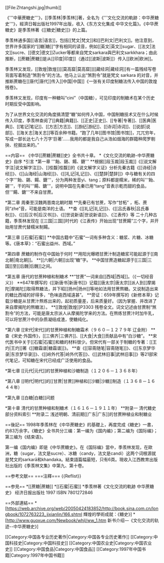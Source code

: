 [[File:Zhtangshi.jpg|thumb]]

《'''中華蔗糖史'''》，[[季羡林|季羡林]]著，全名为《'''文化交流的軌跡：中华蔗糖史'''》，經濟日報出版社1997年出版，收入《东方文化集成 中华文化篇》。《中华蔗糖史》是季羡林著《[[糖史|糖史]]》的上篇。

季羡林通多国[[语言|语言]]，包括[[梵文|梵文]]和[[巴利文|巴利文]]。他注意到，世界许多国家的“[[糖|糖]]”字有相同的读音，例如[[英文|英文]]sugar、[[法文|法文]]sucre、[[德文|德文]]Zucker等都来自梵文sarkara與巴利文sarkkhara；由此推断，[[蔗糖|蔗糖]]是从[[印度|印度]]（通过[[波斯|波斯]]）传入[[欧洲|欧洲]]。

季羡林又发现，[[敦煌|敦煌]][[莫高窟|莫高窟]][[藏经洞|藏经洞]]有一篇残经写卷背面写着制造“煞割令”的方法。他马上认出“煞割令”就是梵文 sarkara 的对音，并推断蔗糖在[[唐代|唐代]]传入[[中国|中国]]<ref>《一张有关印度制糖法传入中国的敦煌残卷》</ref>。

季羡林又发现，印度有一种糖叫“cini”（中国糖），可见印度的制糖术在某个历史时期反受中国影响。

为了从世界文化交流的角度搞清楚“糖”如何传入中国，中国制糖技术又在什么时候传入印度，季羡林查阅了[[典籍|典籍]]、[[正史|正史]]、[[专著|专著]]、[[医典|医典]]、[[笔记|笔记]]、[[方志|方志]]、[[游纪|游纪]]、[[诗词|诗词]]、[[说部|说部]]、[[海关志|海关志]]等百余种书籍。“跑了几年[[图书馆|图书馆]]，兀兀穷年，写成一部长达七八十万字‘巨著’……我用的都是我自己从浩如烟海的群籍种爬罗剔抉、挖掘出来的。”

==内容==
《中华[[蔗糖|蔗糖]]史》全书共十章。
*《文化交流的軌跡-中华蔗糖史》自序
*引言
*第一章 '''飴、錫、餳、鎕'''
**根据[[段玉裁|段玉裁]]《[[说文解字注|说文解字注]]》、[[桂馥|桂馥]]的《说文解字义证》分析先秦古籍《[[诗经|诗经]]》、《[[山海经|山海经]]》、《[[礼记|礼记]]》、《[[楚辞|楚辞]]》中与糖有关的四个字'''飴、錫、餳、鎕'''，分为两种发音yi、tang；原料都是糯米，稀的叫'''飴、錫'''，干的叫'''餳、鎕'''，说明中国在先秦已用“tang”音表示乾而甜的食品，但'''餳、鎕'''不来自甘蔗。

*第二章 周秦至汉魏两晋南北朝时期
**先秦已有甘蔗，写作“甘柘” ，柘、蔗同“zhe”音，可能是南洋的土语。
**查《[[礼记|礼记]]》、《[[吕氏春秋|吕氏春秋]]》、《[[后汉书|后汉书]]》、《[[世说新语|世说新语]]》、《江表传》等 二十几种古籍，季羡林发现在 [[三国|三国]]时代的《江表传》开始出现“甘蔗餳”三个字，并开始用甘蔗代替糯米制餳。
                                  
*第三章 [[石蜜|石蜜]] 
**中国古籍中“石蜜”一词有多种含义：糖浆、片糖、冰糖等。《唐本草》：“石蜜出益州、西域。”

*第四章 蔗糖的制作在中国始于何时 
**用阳光曝晒甘蔗汁制造糖浆可能起源于[[南北朝|南北朝]]。
**[[六朝|六朝]]出现“糖”字。
**中国甘蔗造糖起源于[[三国|三国]]至[[后魏|后魏]]之间。

*第五章 唐代的甘蔗种植和制糖术 
**“甘蔗”一词来自[[西域|西域]]。（《一切经音义》）
**647年撰写的《[[新唐书|新唐书]]》记载[[唐太宗|唐太宗]]派人到[[摩揭陀|摩揭陀]]取得熬糖法，并下昭[[扬州|扬州]]等地如法用甘蔗熬糖。又说制造出来的糖比西域的好得多，“色味逾西域遠甚”。
**旁证：659年撰写的《新修本草》记载沙糖是从甘蔗汁熬练出来的，起初质量差，后来质量好。（因为掌握、并改进了来自摩揭陀的熬糖法）。
**[[敦煌|敦煌]]P3303 残卷全文。词文记述由甘蔗制“煞割令”的方法，可能是唐太宗派人从摩揭陀学来的方法。在熬练甘蔗汁时加牛乳，可以将甘蔗汁中的杂质凝结成渣，使糖纯化。

*第六章 [[宋代|宋代]]的甘蔗种植和制糖霜术（９６０－１２７９年 辽金附）
**查《宋史·外国传》，[[三佛齐|三佛齐]]、[[大食|大食]]贡献品中有“白沙糖”。
**宋代医书中关于[[石蜜|石蜜]]和糖的材料很少。但宋代有一部关于制糖的专著：[[王灼|王灼]]著《[[糖霜谱|糖霜谱]]》。
**查《[[容斋随笔|容斋随笔]]》、《[[东京梦华录|东京梦华录]]》、《[[岭外代答|岭外代答]]》、《[[武林旧事|武林旧事]]》等21部宋代笔记，可知糖在宋代已经成广泛使用的食品。

*第七章 [[元代|元代]]的甘蔗种植和沙糖制造（１２０６－１３６８年）

*第八章 [[明代|明代]]的[[甘蔗|甘蔗]]种植和[[沙糖|沙糖]]制造（１３６８－１６４４年）

*第九章 [[白糖|白糖]]问题
 
*第十章 清代的甘蔗种植和制糖术（１６１６－１９１１年）
**附录一 清代糖史部分资料索引 
**附录二 浅述明朝、清前期[[广东|广东]]的甘蔗种植业和制糖业

==後記==
1998年季羨林在《中华蔗糖史》的基礎上，再度完成《糖史》一書，约83万余字。《糖史》全书共分三编：第一编为《国内编》；第二编为《国际编》；第三编为《结束语》。

第一编《国内编》即是《中华蔗糖史》。在《国际编》當中，季羨林发现，在歐洲，糖（sugar，法文是sucre）、冰糖（candy，法文是candi）这两个词根源就是梵文的sarkarā和khandaka。結束語篇幅最短，只有6頁。現收入江西教育出版社出版的《季羡林文集》中第九、第十卷。

==参考文献==
===注釋===
{{Reflist}}

==参見==
*[[蔗糖|蔗糖]]
*[[石蜜|石蜜]]
*季羡林著《文化交流的軌跡  中华蔗糖史》 经济日报出版社  1997  ISBN 7801272846

==外部連結==
*[https://web.archive.org/web/20050424183852/http://book.sina.com.cn/longbook/1072763223_jixianlin/166.shtml 輝煌的學術成就：《糖史》]
*[http://www.guoxue.com/Newbook/whjl/ww_1.htm 新书介绍—《文化交流的轨迹--中华蔗糖史》]

[[Category:中国各专业历史著作|Category:中国各专业历史著作]]
[[Category:中国科技史|Category:中国科技史]]
[[Category:中国农业史|Category:中国农业史]]
[[Category:中国食品|Category:中国食品]]
[[Category:1997年中国书籍|Category:1997年中国书籍]]